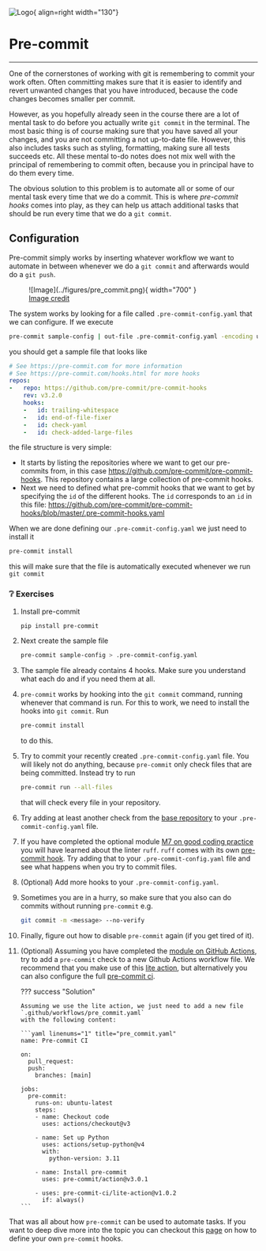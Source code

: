 ![Logo](../figures/icons/precommit.png){ align=right width="130"}

# Pre-commit

---

One of the cornerstones of working with git is remembering to commit your work often. Often committing makes sure
that it is easier to identify and revert unwanted changes that you have introduced, because the code changes becomes
smaller per commit.

However, as you hopefully already seen in the course there are a lot of mental task to do before you actually write
`git commit` in the terminal. The most basic thing is of course making sure that you have saved all your changes, and
you are not committing a not up-to-date file. However, this also includes tasks such as styling, formatting, making
sure all tests succeeds etc. All these mental to-do notes does not mix well with the principal of remembering to commit
often, because you in principal have to do them every time.

The obvious solution to this problem is to automate all or some of our mental task every time that we do a commit. This
is where *pre-commit hooks* comes into play, as they can help us attach additional tasks that should be run every time
that we do a `git commit`.

## Configuration

Pre-commit simply works by inserting whatever workflow we want to automate in between whenever we do a `git commit` and
afterwards would do a `git push`.

<figure markdown>
![Image](../figures/pre_commit.png){ width="700" }
<figcaption>
<a href="https://ljvmiranda921.github.io/notebook/2018/06/21/precommits-using-black-and-flake8/"> Image credit </a>
</figcaption>
</figure>

The system works by looking for a file called `.pre-commit-config.yaml` that we can configure. If we execute

```bash
pre-commit sample-config | out-file .pre-commit-config.yaml -encoding utf8
```

you should get a sample file that looks like

```yaml
# See https://pre-commit.com for more information
# See https://pre-commit.com/hooks.html for more hooks
repos:
-   repo: https://github.com/pre-commit/pre-commit-hooks
    rev: v3.2.0
    hooks:
    -   id: trailing-whitespace
    -   id: end-of-file-fixer
    -   id: check-yaml
    -   id: check-added-large-files
```

the file structure is very simple:

* It starts by listing the repositories where we want to get our pre-commits from, in this case
  <https://github.com/pre-commit/pre-commit-hooks>. This repository contains a large collection of pre-commit hooks.
* Next we need to defined what pre-commit hooks that we want to get by specifying the `id` of the different hooks.
  The `id` corresponds to an `id` in this file:
  <https://github.com/pre-commit/pre-commit-hooks/blob/master/.pre-commit-hooks.yaml>

When we are done defining our `.pre-commit-config.yaml` we just need to install it

```bash
pre-commit install
```

this will make sure that the file is automatically executed whenever we run `git commit`

### ❔ Exercises

1. Install pre-commit

    ```bash
    pip install pre-commit
    ```

2. Next create the sample file

    ```bash
    pre-commit sample-config > .pre-commit-config.yaml
    ```

3. The sample file already contains 4 hooks. Make sure you understand what each do and if you need them at all.

4. `pre-commit` works by hooking into the `git commit` command, running whenever that command is run. For this to work,
    we need to install the hooks into `git commit`. Run

    ```bash
    pre-commit install
    ```

    to do this.

5. Try to commit your recently created `.pre-commit-config.yaml` file. You will likely not do anything, because
    `pre-commit` only check files that are being committed. Instead try to run

    ```bash
    pre-commit run --all-files
    ```

    that will check every file in your repository.

6. Try adding at least another check from the [base repository](https://github.com/pre-commit/pre-commit-hooks) to your
    `.pre-commit-config.yaml` file.

7. If you have completed the optional module
    [M7 on good coding practice](../s2_organisation_and_version_control/good_coding_practice.md) you will have learned
    about the linter `ruff`. `ruff` comes with its own [pre-commit hook](https://github.com/astral-sh/ruff-pre-commit).
    Try adding that to your `.pre-commit-config.yaml` file and see what happens when you try to commit files.

8. (Optional) Add more hooks to your `.pre-commit-config.yaml`.

9. Sometimes you are in a hurry, so make sure that you also can do commits without running `pre-commit` e.g.

    ```bash
    git commit -m <message> --no-verify
    ```

10. Finally, figure out how to disable `pre-commit` again (if you get tired of it).

11. (Optional) Assuming you have completed the [module on GitHub Actions](github_actions.md), try to add a `pre-commit`
    check to a new Github Actions workflow file. We recommend that you make use of this
    [lite action](https://github.com/pre-commit-ci/lite-action), but alternatively you can also configure the full
    [pre-commit ci](https://pre-commit.ci/).

    ??? success "Solution"

        Assuming we use the lite action, we just need to add a new file `.github/workflows/pre_commit.yaml`
        with the following content:

        ```yaml linenums="1" title="pre_commit.yaml"
        name: Pre-commit CI

        on:
          pull_request:
          push:
            branches: [main]

        jobs:
          pre-commit:
            runs-on: ubuntu-latest
            steps:
            - name: Checkout code
              uses: actions/checkout@v3
            
            - name: Set up Python
              uses: actions/setup-python@v4
              with:
                python-version: 3.11

            - name: Install pre-commit
              uses: pre-commit/action@v3.0.1

            - uses: pre-commit-ci/lite-action@v1.0.2
              if: always()
        ```


That was all about how `pre-commit` can be used to automate tasks. If you want to deep dive more into the topic you
can checkout this [page](https://pre-commit.com/#python) on how to define your own `pre-commit` hooks.
